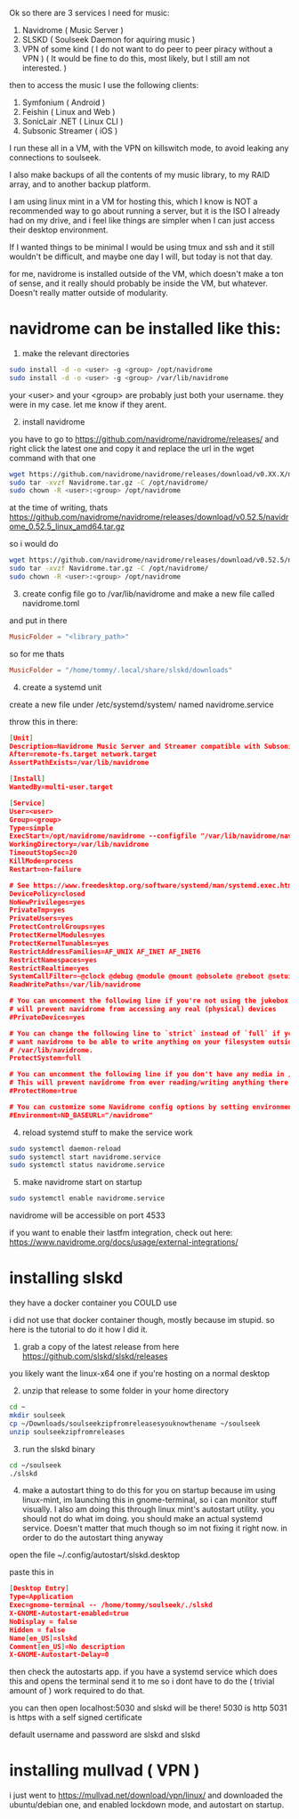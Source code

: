Ok so there are 3 services I need for music:
1. Navidrome ( Music Server )
2. SLSKD ( Soulseek Daemon for aquiring music )
3. VPN of some kind ( I do not want to do peer to peer piracy without a VPN ) ( It would be fine to do this, most likely, but I still am not interested. )

then to access the music I use the following clients:
1. Symfonium ( Android )
2. Feishin ( Linux and Web ) 
3. SonicLair .NET ( Linux CLI )
4. Subsonic Streamer ( iOS )

I run these all in a VM, with the VPN on killswitch mode, to avoid leaking any connections to soulseek. 

I also make backups of all the contents of my music library, to my RAID array, and to another backup platform.

I am using linux mint in a VM for hosting this, which I know is NOT a recommended way to go about running a server, but it is the ISO I already had on my drive, and i feel like things are simpler when I can just access their desktop environment.

If I wanted things to be minimal I would be using tmux and ssh and it still wouldn't be difficult, and maybe one day I will, but today is not that day.

for me, navidrome is installed outside of the VM, which doesn't make a ton of sense, and it really should probably be inside the VM, but whatever. Doesn't really matter outside of modularity.

# navidrome can be installed like this:
1. make the relevant directories
```bash
sudo install -d -o <user> -g <group> /opt/navidrome
sudo install -d -o <user> -g <group> /var/lib/navidrome
```

your \<user\> and your \<group\> are probably just both your username. they were in my case. let me know if they arent.

2. install navidrome

you have to go to  https://github.com/navidrome/navidrome/releases/
and right click the latest one and copy it and replace the url in the wget command with that one 

```bash
wget https://github.com/navidrome/navidrome/releases/download/v0.XX.X/navidrome_0.XX.X_linux_amd64.tar.gz -O Navidrome.tar.gz
sudo tar -xvzf Navidrome.tar.gz -C /opt/navidrome/
sudo chown -R <user>:<group> /opt/navidrome
```

at the time of writing, thats https://github.com/navidrome/navidrome/releases/download/v0.52.5/navidrome_0.52.5_linux_amd64.tar.gz 

so i would do 

```bash
wget https://github.com/navidrome/navidrome/releases/download/v0.52.5/navidrome_0.52.5_linux_amd64.tar.gz -O Navidrome.tar.gz
sudo tar -xvzf Navidrome.tar.gz -C /opt/navidrome/
sudo chown -R <user>:<group> /opt/navidrome
```

3. create config file
go to /var/lib/navidrome and make a new file called navidrome.toml

and put in there

```toml
MusicFolder = "<library_path>"
```

so for me thats

```toml
MusicFolder = "/home/tommy/.local/share/slskd/downloads"
```

4. create a systemd unit

create a new file under /etc/systemd/system/ named navidrome.service

throw this in there:
```json
[Unit]
Description=Navidrome Music Server and Streamer compatible with Subsonic/Airsonic
After=remote-fs.target network.target
AssertPathExists=/var/lib/navidrome

[Install]
WantedBy=multi-user.target

[Service]
User=<user>
Group=<group>
Type=simple
ExecStart=/opt/navidrome/navidrome --configfile "/var/lib/navidrome/navidrome.toml"
WorkingDirectory=/var/lib/navidrome
TimeoutStopSec=20
KillMode=process
Restart=on-failure

# See https://www.freedesktop.org/software/systemd/man/systemd.exec.html
DevicePolicy=closed
NoNewPrivileges=yes
PrivateTmp=yes
PrivateUsers=yes
ProtectControlGroups=yes
ProtectKernelModules=yes
ProtectKernelTunables=yes
RestrictAddressFamilies=AF_UNIX AF_INET AF_INET6
RestrictNamespaces=yes
RestrictRealtime=yes
SystemCallFilter=~@clock @debug @module @mount @obsolete @reboot @setuid @swap
ReadWritePaths=/var/lib/navidrome

# You can uncomment the following line if you're not using the jukebox This
# will prevent navidrome from accessing any real (physical) devices
#PrivateDevices=yes

# You can change the following line to `strict` instead of `full` if you don't
# want navidrome to be able to write anything on your filesystem outside of
# /var/lib/navidrome.
ProtectSystem=full

# You can uncomment the following line if you don't have any media in /home/*.
# This will prevent navidrome from ever reading/writing anything there.
#ProtectHome=true

# You can customize some Navidrome config options by setting environment variables here. Ex:
#Environment=ND_BASEURL="/navidrome"
```

4. reload systemd stuff to make the service work
```bash
sudo systemctl daemon-reload
sudo systemctl start navidrome.service
sudo systemctl status navidrome.service
```

5. make navidrome start on startup
```bash
sudo systemctl enable navidrome.service
```

navidrome will be accessible on port 4533 

if you want to enable their lastfm integration, check out here: https://www.navidrome.org/docs/usage/external-integrations/

# installing slskd
they have a docker container you COULD use

i did not use that docker container though, mostly because im stupid.
so here is the tutorial to do it how I did it.

1. grab a copy of the latest release from here https://github.com/slskd/slskd/releases

you likely want the linux-x64 one if you're hosting on a normal desktop

2. unzip that release to some folder in your home directory
```bash
cd ~
mkdir soulseek
cp ~/Downloads/soulseekzipfromreleasesyouknowthename ~/soulseek
unzip soulseekzipfromreleases 
```
3. run the slskd binary
```bash
cd ~/soulseek
./slskd
```
4. make a autostart thing to do this for you on startup
because im using linux-mint, im launching this in gnome-terminal, so i can monitor stuff visually. I also am doing this through linux mint's autostart utility. you should not do what im doing. you should make an actual systemd service. Doesn't matter that much though so im not fixing it right now. 
in order to do the autostart thing anyway

open the file ~/.config/autostart/slskd.desktop

paste this in

```json
[Desktop Entry]
Type=Application
Exec=gnome-terminal -- /home/tommy/soulseek/./slskd
X-GNOME-Autostart-enabled=true
NoDisplay = false
Hidden = false
Name[en_US]=slskd
Comment[en_US]=No description
X-GNOME-Autostart-Delay=0
```

then check the autostarts app. if you have a systemd service which does this and opens the terminal send it to me so i dont have to do the ( trivial amount of ) work required to do that. 

you can then open localhost:5030 and slskd will be there!
5030 is http
5031 is https with a self signed certificate 

default username and password are slskd and slskd 

# installing mullvad ( VPN ) 
i just went to https://mullvad.net/download/vpn/linux/ 
and downloaded the ubuntu/debian one, and enabled lockdown mode, and autostart on startup. 